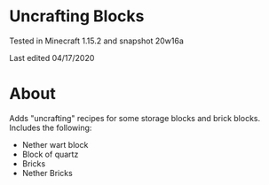 # Uncrafting Blocks

Tested in Minecraft 1.15.2 and snapshot 20w16a

Last edited 04/17/2020

# About

Adds "uncrafting" recipes for some storage blocks and brick blocks.  Includes the following:

 * Nether wart block
 * Block of quartz
 * Bricks
 * Nether Bricks
